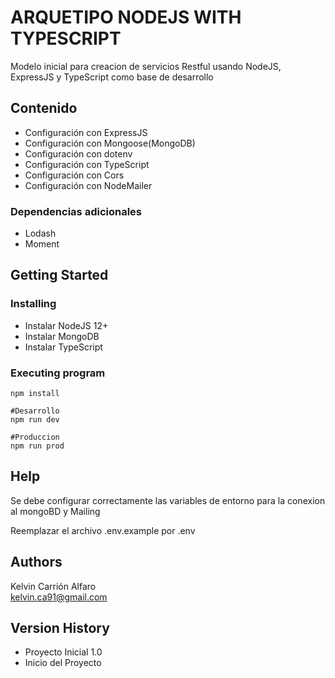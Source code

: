 # ARQUETIPO NODEJS WITH TYPESCRIPT

Modelo inicial para creacion de servicios Restful usando NodeJS, ExpressJS y TypeScript como base de desarrollo

## Contenido

- Configuración con ExpressJS
- Configuración con Mongoose(MongoDB)
- Configuración con dotenv
- Configuración con TypeScript
- Configuración con Cors
- Configuración con NodeMailer

### Dependencias adicionales

- Lodash
- Moment

## Getting Started

### Installing

- Instalar NodeJS 12+
- Instalar MongoDB
- Instalar TypeScript

### Executing program

```
npm install

#Desarrollo
npm run dev

#Produccion
npm run prod
```

## Help

Se debe configurar correctamente las variables de entorno para la conexion al mongoBD y Mailing

Reemplazar el archivo .env.example por .env

## Authors

Kelvin Carrión Alfaro  
[kelvin.ca91@gmail.com](mailto:kelvin.ca91@gmail.com)

## Version History

- Proyecto Inicial 1.0
- Inicio del Proyecto
